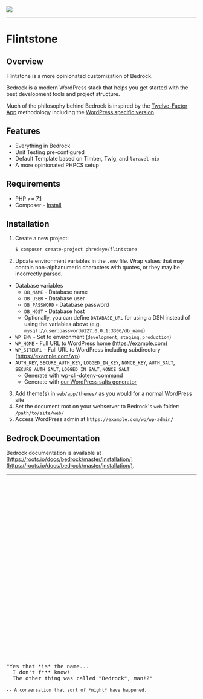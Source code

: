 <img src="https://banners.beyondco.de/Flintstone.png?theme=light&packageManager=composer+require&packageName=phredeye%2Fflintstone&pattern=wallpaper&style=style_1&description=A+custom+boilerplate+for+WordPress+based+on+Bedrock&md=1&showWatermark=1&fontSize=100px&images=beaker"/>

---

# Flintstone


## Overview

Flintstone is a more opinionated customization of Bedrock.

Bedrock is a modern WordPress stack that helps you get started with the best development tools and project structure.

Much of the philosophy behind Bedrock is inspired by the [Twelve-Factor App](http://12factor.net/) methodology including the [WordPress specific version](https://roots.io/twelve-factor-wordpress/).

## Features

- Everything in Bedrock 
- Unit Testing pre-configured
- Default Template based on Timber, Twig, and `laravel-mix`
- A more opinionated PHPCS setup

## Requirements

- PHP >= 7.1
- Composer - [Install](https://getcomposer.org/doc/00-intro.md#installation-linux-unix-osx)

## Installation

1. Create a new project:
   ```sh
   $ composer create-project phredeye/flintstone
   ```
2. Update environment variables in the `.env` file. Wrap values that may contain non-alphanumeric characters with quotes, or they may be incorrectly parsed.

- Database variables
  - `DB_NAME` - Database name
  - `DB_USER` - Database user
  - `DB_PASSWORD` - Database password
  - `DB_HOST` - Database host
  - Optionally, you can define `DATABASE_URL` for using a DSN instead of using the variables above (e.g. `mysql://user:password@127.0.0.1:3306/db_name`)
- `WP_ENV` - Set to environment (`development`, `staging`, `production`)
- `WP_HOME` - Full URL to WordPress home (https://example.com)
- `WP_SITEURL` - Full URL to WordPress including subdirectory (https://example.com/wp)
- `AUTH_KEY`, `SECURE_AUTH_KEY`, `LOGGED_IN_KEY`, `NONCE_KEY`, `AUTH_SALT`, `SECURE_AUTH_SALT`, `LOGGED_IN_SALT`, `NONCE_SALT`
  - Generate with [wp-cli-dotenv-command](https://github.com/aaemnnosttv/wp-cli-dotenv-command)
  - Generate with [our WordPress salts generator](https://roots.io/salts.html)

3. Add theme(s) in `web/app/themes/` as you would for a normal WordPress site
4. Set the document root on your webserver to Bedrock's `web` folder: `/path/to/site/web/`
5. Access WordPress admin at `https://example.com/wp/wp-admin/`

## Bedrock Documentation

Bedrock documentation is available at [https://roots.io/docs/bedrock/master/installation/](https://roots.io/docs/bedrock/master/installation/).

<hr style="margin-bottom: 500px">

<pre>
&quot;Yes that *is* the name...
  I don't f*** know!
  The other thing was called "Bedrock", man!?&quot;

<small>-- A conversation that sort of *might* have happened.</small>
</pre>